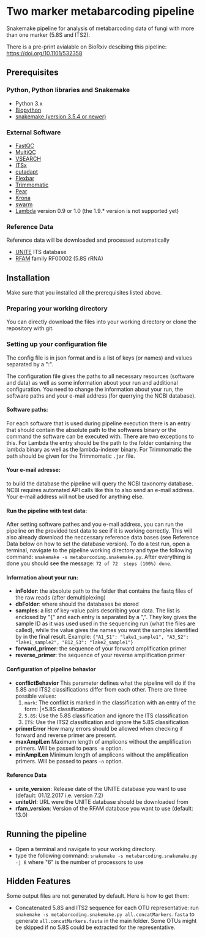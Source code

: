 # Two marker metabarcoding pipeline
Snakemake pipeline for analysis of metabarcoding data of fungi with more than one marker (5.8S and ITS2).

There is a pre-print avialable on BioRxiv descibing this pipeline: [https://doi.org/10.1101/532358 ](https://www.biorxiv.org/content/10.1101/532358v1)

## Prerequisites

### Python, Python libraries and Snakemake

* Python 3.x
* [Biopython](https://biopython.org/)
* [snakemake (version 3.5.4 or newer)](https://snakemake.readthedocs.io/en/stable)

### External Software

* [FastQC](http://www.bioinformatics.babraham.ac.uk/projects/fastqc/)
* [MultiQC](http://multiqc.info/)
* [VSEARCH](https://github.com/torognes/vsearch)
* [ITSx](http://microbiology.se/software/itsx/)
* [cutadapt](https://github.com/marcelm/cutadapt)
* [Flexbar](https://github.com/seqan/flexbar)
* [Trimmomatic](http://www.usadellab.org/cms/?page=trimmomatic)
* [Pear](http://sco.h-its.org/exelixis/web/software/pear/)
* [Krona](https://github.com/marbl/Krona/wiki/KronaTools)
* [swarm](https://github.com/torognes/swarm)
* [Lambda](http://seqan.github.io/lambda/) version 0.9 or 1.0 (the 1.9.* version is not supported yet)

### Reference Data
Reference data will be downloaded and processed automatically

* [UNITE](https://unite.ut.ee/) ITS database
* [RFAM](http://rfam.xfam.org/) family RF00002 (5.8S rRNA) 

## Installation
Make sure that you installed all the prerequisites listed above.

### Preparing your working directory

You can directly download the files into your working directory or clone the repository with git. 

### Setting up your configuration file

The config file is in json format and is a list of keys (or names) and values separated by a ":".

The configuration file gives the paths to all necessary resources (software and data) as well as some information about your run and additional configuration. You need to change the information about your run, the software paths and your e-mail address (for querrying the NCBI database).

#### Software paths:

For each software that is used during pipeline execution there is an entry that should contain the absolute path to the softwares binary or the command the software can be executed with. There are two exceptions to this. For Lambda the entry should be the path to the folder containing the lambda binary as well as the lambda-indexer binary. For Trimmomatic the path should be given for the Trimmomatic `.jar` file.

#### Your e-mail adresse:
to build the database the pipeline will query the NCBI taxonomy database. NCBI requires automated API calls like this to also send an e-mail address. Your e-mail address will not be used for anything else.

#### Run the pipeline with test data:
After setting software pathes and you e-mail address, you can run the pipeline on the provided test data to see if it is working correctly. This will also already download the neccessary reference data bases (see Reference Data below on how to set the database version).
To do a test run, open a terminal, navigate to the pipeline working directory and type the following command: `snakemake -s metabarcoding.snakemake.py`. After everything is done you should see the message: `72 of 72  steps (100%) done`.

#### Information about your run:

* **inFolder**: the absolute path to the folder that contains the fastq files of the raw reads (after demultiplexing)
* **dbFolder**: where should the databases be stored
* **samples**: a list of key-value pairs describing your data. The list is enclosed by "{" and each entry is separated by a ",". They key gives the sample ID as it was used used in the sequencing run (what the files are called), while the value gives the names you want the samples identified by in the final result. Example: `{"A1_S1": "lake1_sample1", "A3_S2": "lake1_sample2", "B12_S3": "lake2_sample1"}`
* **forward_primer**: the sequence of your forward amplification primer
* **reverse_primer**: the sequence of your reverse amplification primer

#### Configuration of pipeline behavior

* **conflictBehavior** This parameter defines what the pipeline will do if the 5.8S and ITS2 classifications differ from each other. There are three possible values:
    1. `mark`: The conflict is marked in the classification with an entry of the form: <ITS classification>|<5.8S classification>
    2. `5.8S`: Use the 5.8S classification and ignore the ITS classification
    3. `ITS`: Use the ITS2 classification and ignore the 5.8S classification
* **primerError** How many errors should be allowed when checking if forward and reverse primer are present.
* **maxAmplLen** Maximum length of amplicons without the amplification primers. Will be passed to pears `-m` option.
* **minAmplLen** Minimum length of amplicons without the amplification primers. Will be passed to pears `-n` option.

#### Reference Data
* **unite_version**: Release date of the UNITE database you want to use (default: 01.12.2017 i.e. version 7.2)
* **uniteUrl**: URL were the UNITE database should be downloaded from
* **rfam_version**: Version of the RFAM database you want to use (default: 13.0)



## Running the pipeline

* Open a terminal and navigate to your working directory.
* type the following command: `snakemake -s metabarcoding.snakemake.py -j 6` where "6" is the number of processors to use

## Hidden Features
Some output files are not generated by default. Here is how to get them:

* Concatenated 5.8S and ITS2 sequence for each OTU representative: run `snakemake -s metabarcoding.snakemake.py all.concatMarkers.fasta` to generate `all.concatMarkers.fasta` in the main folder. Some OTUs might be skipped if no 5.8S could be extracted for the representative.

